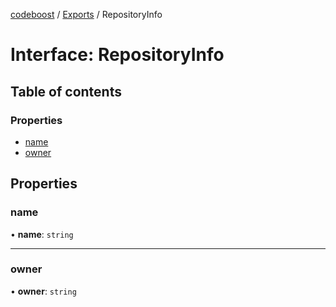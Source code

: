 [codeboost](../README.md) / [Exports](../modules.md) / RepositoryInfo

# Interface: RepositoryInfo

## Table of contents

### Properties

-   [name](RepositoryInfo.md#name)
-   [owner](RepositoryInfo.md#owner)

## Properties

### name

• **name**: `string`

---

### owner

• **owner**: `string`

